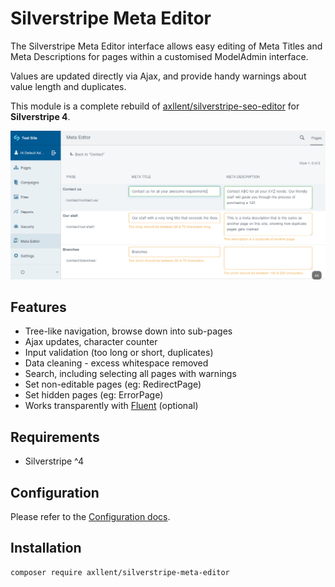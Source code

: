 # Silverstripe Meta Editor

The Silverstripe Meta Editor interface allows easy editing of Meta Titles and Meta Descriptions
for pages within a customised ModelAdmin interface.

Values are updated directly via Ajax, and provide handy warnings about value length and duplicates.

This module is a complete rebuild of [axllent/silverstripe-seo-editor](https://github.com/axllent/silverstripe-seo-editor)
for **Silverstripe 4**.

![Silverstripe Meta Editor](images/Screenshot.png "Silverstripe Meta Editor")


## Features

- Tree-like navigation, browse down into sub-pages
- Ajax updates, character counter
- Input validation (too long or short, duplicates)
- Data cleaning - excess whitespace removed
- Search, including selecting all pages with warnings
- Set non-editable pages (eg: RedirectPage)
- Set hidden pages (eg: ErrorPage)
- Works transparently with [Fluent](https://github.com/tractorcow-farm/silverstripe-fluent) (optional)


## Requirements

- Silverstripe ^4


## Configuration

Please refer to the [Configuration docs](docs/en/Configuration.md).


## Installation

```
composer require axllent/silverstripe-meta-editor
```
